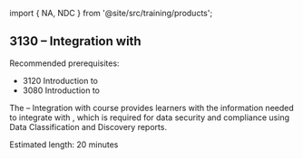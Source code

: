 import { NA, NDC } from '@site/src/training/products';

## 3130 <NDC /> – Integration with <NA />

Recommended prerequisites:

* 3120 Introduction to <NDC />
* 3080 Introduction to <NA />

The <NDC /> – Integration with <NA /> course provides learners with the information needed to integrate <NDC /> with <NA />, which is required for data security and compliance using Data Classification and Discovery reports.

Estimated length: 20 minutes
